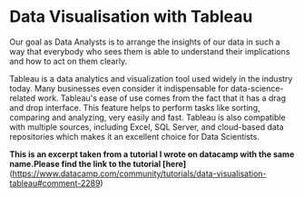 # Data Visualisation with Tableau

Our goal as Data Analysts is to arrange the insights of our data in such a way that everybody who sees them is able to understand their implications and how to act on them clearly.

Tableau is a data analytics and visualization tool used widely in the industry today. Many businesses even consider it indispensable for data-science-related work. Tableau's ease of use comes from the fact that it has a drag and drop interface. This feature helps to perform tasks like sorting, comparing and analyzing, very easily and fast. Tableau is also compatible with multiple sources, including Excel, SQL Server, and cloud-based data repositories which makes it an excellent choice for Data Scientists.

**This is an excerpt taken from a tutorial I wrote on datacamp with the same name.Please find the link to the tutorial [here]**(https://www.datacamp.com/community/tutorials/data-visualisation-tableau#comment-2289)
